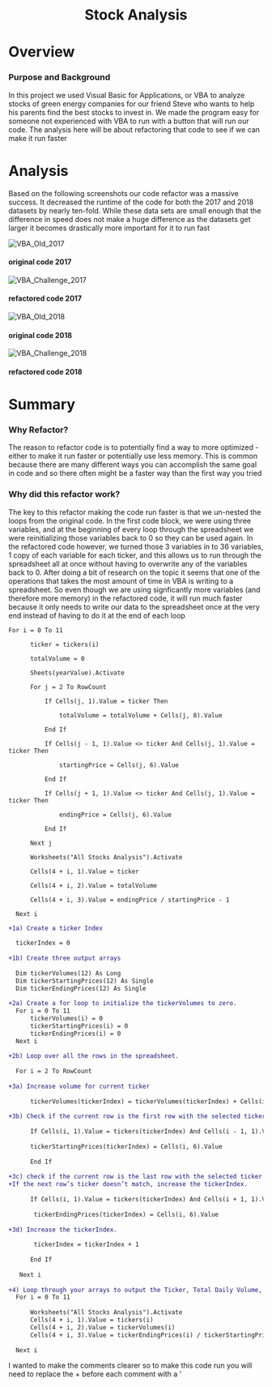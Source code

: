 <h1 Align="Center">
  
  Stock Analysis

  # Overview
  
  ### Purpose and Background
  
  <p>In this project we used Visual Basic for Applications, or VBA to analyze stocks of green energy companies for our friend Steve who wants to help his parents find the best stocks to invest in. We made the program easy for someone not experienced with VBA to run with a button that will run our code. The analysis here will be about refactoring that code to see if we can make it run faster</p>
  
  # Analysis
  <p>
  
  Based on the following screenshots our code refactor was a massive success. It decreased the runtime of the code for both the 2017 and 2018 datasets by nearly ten-fold. While these data sets are small enough that the difference in speed does not make a huge difference as the datasets get larger it becomes drastically more important for it to run fast
    
  ![VBA_Old_2017](https://user-images.githubusercontent.com/106105597/176469561-78469bd4-d85c-406b-a159-c8fe0e27376b.png)
   #### original code 2017
    
  ![VBA_Challenge_2017](https://user-images.githubusercontent.com/106105597/176467212-a41b4aad-c92f-49f0-8f67-f8bae440de4a.png)
  #### refactored code 2017
    

  ![VBA_Old_2018](https://user-images.githubusercontent.com/106105597/176479678-0bce1b87-21a0-4547-9818-8c579d009da4.png)
  #### original code 2018
    
  ![VBA_Challenge_2018](https://user-images.githubusercontent.com/106105597/176479785-251f7c76-d2fe-4a31-a561-76d3b6eb8de4.png)
  #### refactored code 2018
    
  </p>
    
  # Summary
  
  <p></p>
  
  ### Why Refactor?
   
  <p>The reason to refactor code is to potentially find a way to more optimized - either to make it run faster or potentially use less memory. This is common because there are many different ways you can accomplish the same goal in code and so there often might be a faster way than the first way you tried</p> 
  
  ### Why did this refactor work?
  The key to this refactor making the code run faster is that we un-nested the loops from the original code. In the first code block, we were using three variables, and at the beginning of every loop through the spreadsheet we were reinitializing those variables back to 0 so they can be used again. In the refactored code however, we turned those 3 variables in to 36 variables, 1 copy of each variable for each ticker, and this allows us to run through the spreadsheet all at once without having to overwrite any of the variables back to 0. After doing a bit of research on the topic it seems that one of the operations that takes the most amount of time in VBA is writing to a spreadsheet. So even though we are using signficantly more variables (and therefore more memory) in the refactored code, it will run much faster because it only needs to write our data to the spreadsheet once at the very end instead of having to do it at the end of each loop
  ```
  For i = 0 To 11
    
        ticker = tickers(i)
        
        totalVolume = 0
        
        Sheets(yearValue).Activate
        
        For j = 2 To RowCount
            
            If Cells(j, 1).Value = ticker Then
                
                totalVolume = totalVolume + Cells(j, 8).Value
                
            End If
            
            If Cells(j - 1, 1).Value <> ticker And Cells(j, 1).Value = ticker Then
            
                startingPrice = Cells(j, 6).Value
                
            End If
            
            If Cells(j + 1, 1).Value <> ticker And Cells(j, 1).Value = ticker Then
            
                endingPrice = Cells(j, 6).Value
            
            End If
            
        Next j

        Worksheets("All Stocks Analysis").Activate
        
        Cells(4 + i, 1).Value = ticker
        
        Cells(4 + i, 2).Value = totalVolume
        
        Cells(4 + i, 3).Value = endingPrice / startingPrice - 1
        
    Next i
  ```
  
  ```diff
  +1a) Create a ticker Index
    
    tickerIndex = 0
    
  +1b) Create three output arrays
    
    Dim tickerVolumes(12) As Long
    Dim tickerStartingPrices(12) As Single
    Dim tickerEndingPrices(12) As Single
    
+2a) Create a for loop to initialize the tickerVolumes to zero.
    For i = 0 To 11
        tickerVolumes(i) = 0
        tickerStartingPrices(i) = 0
        tickerEndingPrices(i) = 0
    Next i
    
  +2b) Loop over all the rows in the spreadsheet.
    
    For i = 2 To RowCount
    
 +3a) Increase volume for current ticker
        
        tickerVolumes(tickerIndex) = tickerVolumes(tickerIndex) + Cells(i, 8).Value
        
 +3b) Check if the current row is the first row with the selected tickerIndex.
            
        If Cells(i, 1).Value = tickers(tickerIndex) And Cells(i - 1, 1).Value <> tickers(tickerIndex) Then
         
        tickerStartingPrices(tickerIndex) = Cells(i, 6).Value
         
        End If
        
 +3c) check if the current row is the last row with the selected ticker
 +If the next row’s ticker doesn’t match, increase the tickerIndex.
            
        If Cells(i, 1).Value = tickers(tickerIndex) And Cells(i + 1, 1).Value <> tickers(tickerIndex) Then
         
         tickerEndingPrices(tickerIndex) = Cells(i, 6).Value
         
  +3d) Increase the tickerIndex.
         
         tickerIndex = tickerIndex + 1
         
        End If
    
     Next i
           
  +4) Loop through your arrays to output the Ticker, Total Daily Volume, and Return.
    For i = 0 To 11
        
        Worksheets("All Stocks Analysis").Activate
        Cells(4 + i, 1).Value = tickers(i)
        Cells(4 + i, 2).Value = tickerVolumes(i)
        Cells(4 + i, 3).Value = tickerEndingPrices(i) / tickerStartingPrices(i) - 1
        
    Next i
   ```
  I wanted to make the comments clearer so to make this code run you will need to replace the + before each comment with a '
  
  <p></p>
